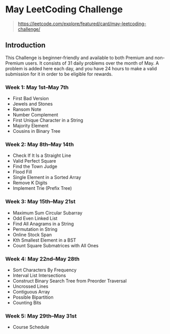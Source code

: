 # May LeetCoding Challenge

> https://leetcode.com/explore/featured/card/may-leetcoding-challenge/

## Introduction
This Challenge is beginner-friendly and available to both Premium and non-Premium users. It consists of 31 daily problems over the month of May. A problem is added here each day, and you have 24 hours to make a valid submission for it in order to be eligible for rewards.  


### Week 1: May 1st–May 7th
- First Bad Version
- Jewels and Stones
- Ransom Note
- Number Complement
- First Unique Character in a String
- Majority Element
- Cousins in Binary Tree

### Week 2: May 8th–May 14th
- Check If It Is a Straight Line
- Valid Perfect Square
- Find the Town Judge  
- Flood Fill  
- Single Element in a Sorted Array  
- Remove K Digits  
- Implement Trie (Prefix Tree)

### Week 3: May 15th–May 21st
- Maximum Sum Circular Subarray
- Odd Even Linked List
- Find All Anagrams in a String
- Permutation in String
- Online Stock Span  
- Kth Smallest Element in a BST
- Count Square Submatrices with All Ones

### Week 4: May 22nd–May 28th
- Sort Characters By Frequency
- Interval List Intersections
- Construct Binary Search Tree from Preorder Traversal
- Uncrossed Lines
- Contiguous Array
- Possible Bipartition
- Counting Bits

### Week 5: May 29th–May 31st
- Course Schedule

